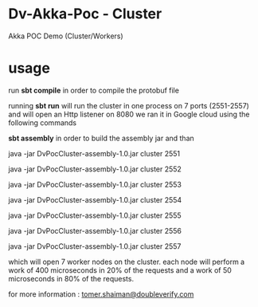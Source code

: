 # Dv-Akka-Poc - Cluster 
Akka POC Demo (Cluster/Workers)

# usage 
run **sbt compile** in order to compile the protobuf file

running **sbt run** will run the cluster in one process on 7 ports (2551-2557) and will open an Http listener on 8080
we ran it in Google cloud using the following commands 

**sbt assembly** in order to build the assembly jar 
and than

java -jar  DvPocCluster-assembly-1.0.jar cluster 2551

java -jar  DvPocCluster-assembly-1.0.jar cluster 2552

java -jar  DvPocCluster-assembly-1.0.jar cluster 2553

java -jar  DvPocCluster-assembly-1.0.jar cluster 2554

java -jar  DvPocCluster-assembly-1.0.jar cluster 2555

java -jar  DvPocCluster-assembly-1.0.jar cluster 2556

java -jar  DvPocCluster-assembly-1.0.jar cluster 2557


which will open 7 worker nodes on the cluster.
each node will perform a work of 400 microseconds in 20% of the requests
and a work of 50 microseconds in 80% of the requests.

for more information : tomer.shaiman@doubleverify.com



